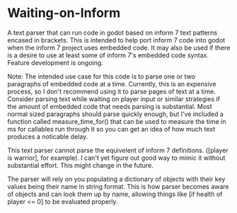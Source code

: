# Waiting-on-Inform
A text parser that can run code in godot based on inform 7 text patterns encased in brackets. This is intended to help port inform 7 code into godot when the inform 7 project uses embedded code. It may also be used if there is a desire to use at least some of inform 7's embedded code syntax. Feature development is ongoing. 

Note: The intended use case for this code is to parse one or two paragraphs of embedded code at a time. Currently, this is an expensive process, so I don't recommend using it to parse pages of text at a time. Consider parsing text while waiting on player input or similar strategies if the amount of embedded code that needs parsing is substantial. Most normal sized paragraphs should parse quickly enough, but I've included a function called measure_time_for() that can be used to measure the time in ms for callables run through it so you can get an idea of how much text produces a noticable delay. 

This text parser cannot parse the equivelent of inform 7 definitions. ([player is warrior], for example). I can't yet figure out good way to mimic it without substantial effort. This might change in the future. 

The parser will rely on you populating a dictionary of objects with their key values being their name in string format. This is how parser becomes aware of objects and can look them up by name, allowing things like [if health of player <= 0] to be evaluated properly. 


